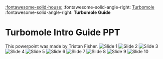 [:fontawesome-solid-house:](../index.md) :fontawesome-solid-angle-right: [Turbomole](index.md) :fontawesome-solid-angle-right: **Turbomole Guide**

# Turbomole Intro Guide PPT

This powerpoint was made by Tristan Fisher.
![Slide 1](../images/turbomole/guide_ppt/Guide-Turbomole_Files_&_Menus/Slide1.JPG)
![Slide 2](../images/turbomole/guide_ppt/Guide-Turbomole_Files_&_Menus/Slide2.JPG)
![Slide 3](../images/turbomole/guide_ppt/Guide-Turbomole_Files_&_Menus/Slide3.JPG)
![Slide 4](../images/turbomole/guide_ppt/Guide-Turbomole_Files_&_Menus/Slide4.JPG)
![Slide 5](../images/turbomole/guide_ppt/Guide-Turbomole_Files_&_Menus/Slide5.JPG)
![Slide 6](../images/turbomole/guide_ppt/Guide-Turbomole_Files_&_Menus/Slide6.JPG)
![Slide 7](../images/turbomole/guide_ppt/Guide-Turbomole_Files_&_Menus/Slide7.JPG)
![Slide 8](../images/turbomole/guide_ppt/Guide-Turbomole_Files_&_Menus/Slide8.JPG)
![Slide 9](../images/turbomole/guide_ppt/Guide-Turbomole_Files_&_Menus/Slide9.JPG)
![Slide 10](../images/turbomole/guide_ppt/Guide-Turbomole_Files_&_Menus/Slide10.JPG)